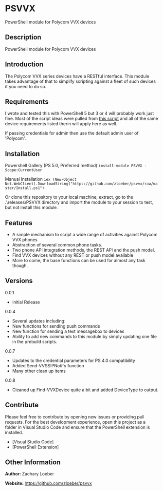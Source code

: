 # PSVVX

PowerShell module for Polycom VVX devices

## Description

PowerShell module for Polycom VVX devices

## Introduction

The Polycom VVX series devices have a RESTful interface. This module takes advantage of that to simplify scripting against a fleet of such devices if you need to do so.

## Requirements

I wrote and tested this with PowerShell 5 but 3 or 4 will probably work just fine. Most of the script ideas were pulled from [this script](http://www.myskypelab.com/2015/10/skype-for-business-lync-polycom-vvx.html) and all of the same device requirements listed therin will apply here as well.

If passing credentials for admin then use the default admin user of 'Polycom'.

## Installation

Powershell Gallery (PS 5.0, Preferred method)
`install-module PSVVX -Scope:CurrentUser`

Manual Installation
`iex (New-Object Net.WebClient).DownloadString("https://github.com/zloeber/psvvx/raw/master/Install.ps1")`

Or clone this repository to your local machine, extract, go to the .\releases\PSVVX directory
and import the module to your session to test, but not install this module.

## Features

- A simple mechanism to script a wide range of activities against Polycom VVX phones
- Abstraction of several common phone tasks.
- Two phone API integration methods, the REST API and the push model.
- Find VVX devices without any REST or push model available
- More to come, the base functions can be used for almost any task though.

## Versions

0.0.1
- Initial Release

0.0.4
- Several updates including:
- New functions for sending push commands
- New function for sending a text messagebox to devices
- Ability to add new commands to this module by simply updating one file in the prebuild scripts.

0.0.7
- Updates to the credential parameters for PS 4.0 compatibility
- Added Send-VVSSIPNotify function
- Many other clean up items

0.0.8
- Cleaned up Find-VVXDevice quite a bit and added DeviceType to output.

## Contribute

Please feel free to contribute by opening new issues or providing pull requests.
For the best development experience, open this project as a folder in Visual
Studio Code and ensure that the PowerShell extension is installed.

* [Visual Studio Code]
* [PowerShell Extension]


## Other Information

**Author:** Zachary Loeber

**Website:** https://github.com/zloeber/psvvx

